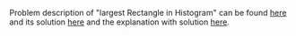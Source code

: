 Problem description of "largest Rectangle in Histogram" can be found 
[here](https://leetcode.com/problems/largest-rectangle-in-histogram/)
and its solution [here](https://github.com/aurimas13/Solutions-To-Problems/blob/main/LeetCode/Python%20Solutions/Maximal%20Rectangle/maximal.py) and 
the explanation with solution [here](https://leetcode.com/problems/maximal-rectangle/solutions/3107471/python-solution/).

